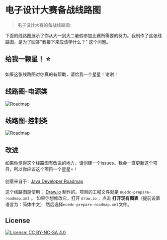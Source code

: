# 电子设计大赛备战线路图

> 电子设计大赛的备战线路图:

下面的线路图展示了你从大一到大二暑假参加比赛所需要的努力。我制作了这张线路图，是为了回答"我接下来应该学什么？" 这个问题。

## 给我一颗星！ :star:

如果这张线路图对你真的有帮助，请给我一个星星！谢谢！

## 线路图-电源类

![Roadmap](nuedc-prepare-roadmap-1.png)

## 线路图-控制类

![Roadmap](nuedc-prepare-roadmap-2.png)

## 改进

如果你觉得这个线路图有改进的地方，请创建一个issues。我会一直更新这个项目，所以你应该这个项目一个星星:star:！

创意来自于 : [Java Developer Roadmap](https://github.com/s4kibs4mi/java-developer-roadmap)

这个线路图是使用： [Draw.io](https://www.draw.io/) 制作的。项目的工程文件就是 `nuedc-prepare-roadmap.xml` 。 如果你想修改它，打开 `draw.io` ，点击 **打开现有图表**（提前设置语言为：简体中文） 然后选择`nuedc-prepare-roadmap.xml`文件。   

## License

[![License: CC BY-NC-SA 4.0](https://img.shields.io/badge/License-CC%20BY--NC--SA%204.0-lightgrey.svg)](https://creativecommons.org/licenses/by-nc-sa/4.0/)
